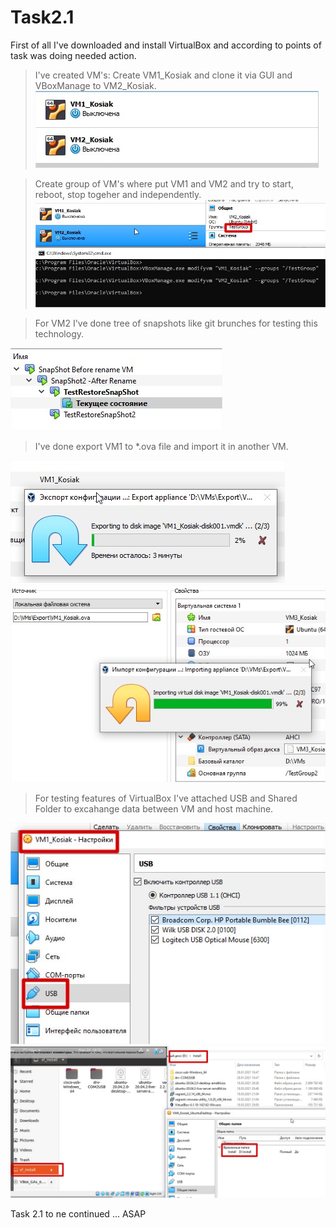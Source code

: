 # Task2.1

First of all I've downloaded and install VirtualBox and according to points of task was doing needed action.

> I've created VM's:
Create VM1_Kosiak and clone it via GUI and VBoxManage to VM2_Kosiak. 
![Link to 1.1-1.5](Task2.1p2p1.1-1.5.jpg)

> Create group of VM's where put VM1 and VM2 and try to start, reboot, stop togeher and independently. 
![Link to 1.6](Task2.1p2p1.6.jpg)

> For VM2 I've done tree of snapshots like git brunches for testing this technology.

![Link to 1.7](Task2.1p2p1.7.jpg)

> I've done export VM1 to *.ova file and import it in another VM.

![Link to 1.8-export](Task2.1p2p1.8-export.jpg)
![Link to 1.8-import](Task2.1p2p1.8-import.jpg)

> For testing features of VirtualBox I've attached USB and Shared Folder to excahange data between VM and host machine. 

![Link to 2.2](Task2.1p2p2.2.jpg)
![Link to 2.3](Task2.1p2p2.3.jpg)

 Task 2.1 to ne continued ... ASAP
